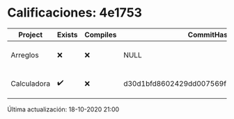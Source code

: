 # Calificaciones: 4e1753
|Project|Exists|Compiles|CommitHash|CommitDate|CheckDate|Comments|
|-|-|-|-|-|-|-|
|Arreglos|❌|❌|NULL|NULL|18-10-2020 21:00:16|No se encontró el archivo en PracticasComputacionI/Arreglos/Arreglos.cpp|
|Calculadora|✔️|❌|d30d1bfd8602429dd007569f46a937ee27d5e210|15-10-2020 11:24:14|15-10-2020 21:23:24|Tu código no compila|

Última actualización: 18-10-2020 21:00
